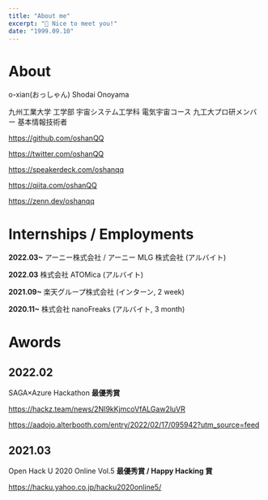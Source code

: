 ```yaml
---
title: "About me"
excerpt: "👋 Nice to meet you!"
date: "1999.09.10"
---
```


# About

o-xian(おっしゃん)
Shodai Onoyama

九州工業大学 工学部 宇宙システム工学科 電気宇宙コース
九工大プロ研メンバー
基本情報技術者

https://github.com/oshanQQ

https://twitter.com/oshanQQ

https://speakerdeck.com/oshanqq

https://qiita.com/oshanQQ

https://zenn.dev/oshanqq

# Internships / Employments

**2022.03~**
アーニー株式会社 / アーニー MLG 株式会社 (アルバイト)

**2022.03**
株式会社 ATOMica (アルバイト)

**2021.09~**
楽天グループ株式会社 (インターン, 2 week)

**2020.11~**
株式会社 nanoFreaks (アルバイト, 3 month)

# Awords

## 2022.02

SAGA×Azure Hackathon
**最優秀賞**

https://hackz.team/news/2NI9kKjmcoVfALGaw2luVR

https://aadojo.alterbooth.com/entry/2022/02/17/095942?utm_source=feed

## 2021.03

Open Hack U 2020 Online Vol.5
**最優秀賞 / Happy Hacking 賞**

https://hacku.yahoo.co.jp/hacku2020online5/
